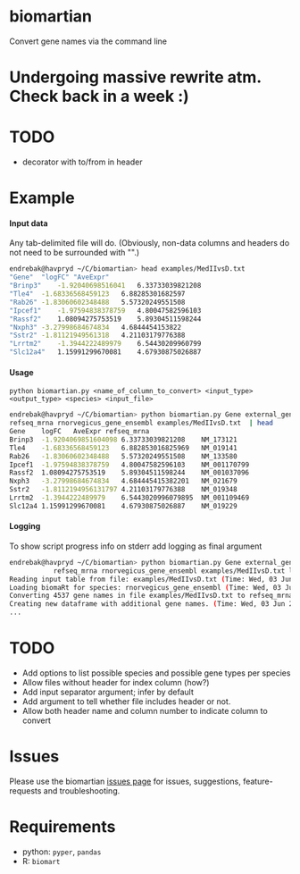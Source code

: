 # biomartian
Convert gene names via the command line

# Undergoing massive rewrite atm. Check back in a week :)

# TODO

* decorator with to/from in header

# Example

#### Input data
Any tab-delimited file will do.
(Obviously, non-data columns and headers do not need to be surrounded with "".)

```bash
endrebak@havpryd ~/C/biomartian> head examples/MedIIvsD.txt
"Gene"	"logFC"	"AveExpr"
"Brinp3"	-1.92040698516041	6.33733039821208
"Tle4"	-1.68336568459123	6.88285301682597
"Rab26"	-1.83060602348488	5.57320249551508
"Ipcef1"	-1.97594838378759	4.80047582596103
"Rassf2"	1.08094275753519	5.89304511598244
"Nxph3"	-3.27998684674834	4.6844454153822
"Sstr2"	-1.81121949561318	4.21103179776388
"Lrrtm2"	-1.3944222489979	6.54430209960799
"Slc12a4"	1.15991299670081	4.67930875026887
```

#### Usage

`python biomartian.py <name_of_column_to_convert> <input_type> <output_type> <species> <input_file>`

```bash
endrebak@havpryd ~/C/biomartian> python biomartian.py Gene external_gene_name \
refseq_mrna rnorvegicus_gene_ensembl examples/MedIIvsD.txt  | head
Gene	logFC	AveExpr	refseq_mrna
Brinp3	-1.9204069851604098	6.33733039821208	NM_173121
Tle4	-1.68336568459123	6.882853016825969	NM_019141
Rab26	-1.83060602348488	5.57320249551508	NM_133580
Ipcef1	-1.97594838378759	4.80047582596103	NM_001170799
Rassf2	1.08094275753519	5.89304511598244	NM_001037096
Nxph3	-3.27998684674834	4.684445415382201	NM_021679
Sstr2	-1.8112194956131797	4.21103179776388	NM_019348
Lrrtm2	-1.3944222489979	6.5443020996079895	NM_001109469
Slc12a4	1.15991299670081	4.67930875026887	NM_019229
```

#### Logging

To show script progress info on stderr add logging as final argument

```bash
endrebak@havpryd ~/C/biomartian> python biomartian.py Gene external_gene_name \
           refseq_mrna rnorvegicus_gene_ensembl examples/MedIIvsD.txt logging
Reading input table from file: examples/MedIIvsD.txt (Time: Wed, 03 Jun 2015 12:48:58)
Loading biomaRt for species: rnorvegicus_gene_ensembl (Time: Wed, 03 Jun 2015 12:48:58)
Converting 4537 gene names in file examples/MedIIvsD.txt to refseq_mrna (Time: Wed, 03 Jun 2015 12:49:04)
Creating new dataframe with additional gene names. (Time: Wed, 03 Jun 2015 12:49:06)
...
```

# TODO

* Add options to list possible species and possible gene types per species
* Allow files without header for index column (how?)
* Add input separator argument; infer by default
* Add argument to tell whether file includes header or not.
* Allow both header name and column number to indicate column to convert

# Issues

Please use the biomartian [issues page](https://github.com/endrebak/biomartian/issues) for issues, suggestions, feature-requests and troubleshooting.

# Requirements

* python: `pyper`, `pandas`
* R: `biomart`
